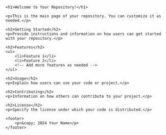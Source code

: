  <!DOCTYPE html>
<html lang="en">
<head>
    <meta charset="UTF-8">
    <meta name="viewport" content="width=device-width, initial-scale=1.0">
    <title>Your Repository Title</title>
    <style>
        body {
            font-family: Arial, sans-serif;
            margin: 20px;
            padding: 20px;
        }
    </style>
</head>
<body>

    <h1>Welcome to Your Repository!</h1>

    <p>This is the main page of your repository. You can customize it as needed.</p>

    <h2>Getting Started</h2>
    <p>Provide instructions and information on how users can get started with your repository.</p>

    <h2>Features</h2>
    <ul>
        <li>Feature 1</li>
        <li>Feature 2</li>
        <!-- Add more features as needed -->
    </ul>

    <h2>Usage</h2>
    <p>Explain how users can use your code or project.</p>

    <h2>Contributing</h2>
    <p>Information on how others can contribute to your project.</p>

    <h2>License</h2>
    <p>Specify the license under which your code is distributed.</p>

    <footer>
        <p>&copy; 2024 Your Name</p>
    </footer>

</body>
</html>
